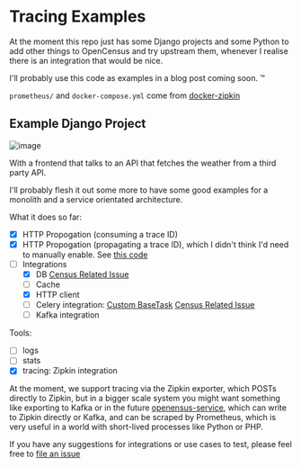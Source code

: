 # Tracing Examples

At the moment this repo just has some Django projects and some Python to
add other things to OpenCensus and try upstream them, whenever I
realise there is an integration that would be nice.

I'll probably use this code as examples in a blog post coming soon. :tm:

`prometheus/` and `docker-compose.yml` come from [docker-zipkin](https://github.com/openzipkin/docker-zipkin)

## Example Django Project

![image](https://user-images.githubusercontent.com/2572493/47270938-28f68500-d573-11e8-87d2-4ef01d73122c.png)

With a frontend that talks to an API that fetches the weather from a third party API.

I'll probably flesh it out some more to have some good examples for a
monolith and a service orientated architecture.

What it does so far:
- [x] HTTP Propogation (consuming a trace ID)
- [x] HTTP Propogation (propagating a trace ID), which I didn't think
      I'd need to manually enable. See [this code](https://github.com/zoidbergwill/tracing-example/commit/eeeb1ecbd488def16a4593a57eb0318042398444#diff-ab3e6505f8e871d26d09934adae619e0R27)
- [ ] Integrations
  - [x] DB
        [Census Related Issue](https://github.com/census-instrumentation/opencensus-python/issues/356)
  - [ ] Cache
  - [x] HTTP client
  - [ ] Celery integration: [Custom BaseTask](http://docs.celeryproject.org/en/latest/userguide/tasks.html#task-inheritance)
        [Census Related Issue](https://github.com/census-instrumentation/opencensus-python/issues/357)
  - [ ] Kafka integration

Tools:

- [ ] logs
- [ ] stats
- [x] tracing: Zipkin integration

At the moment, we support tracing via the Zipkin exporter, which POSTs directly to Zipkin, but in a bigger scale system you might want something like exporting to Kafka or in the future [openensus-service](https://github.com/census-instrumentation/opencensus-service), which can write to Zipkin directly or Kafka, and can be scraped by Prometheus, which is very useful in a world with short-lived processes like Python or PHP.

If you have any suggestions for integrations or use cases to test,
please feel free to [file an issue](https://github.com/zoidbergwill/tracing-example/issues/new)
